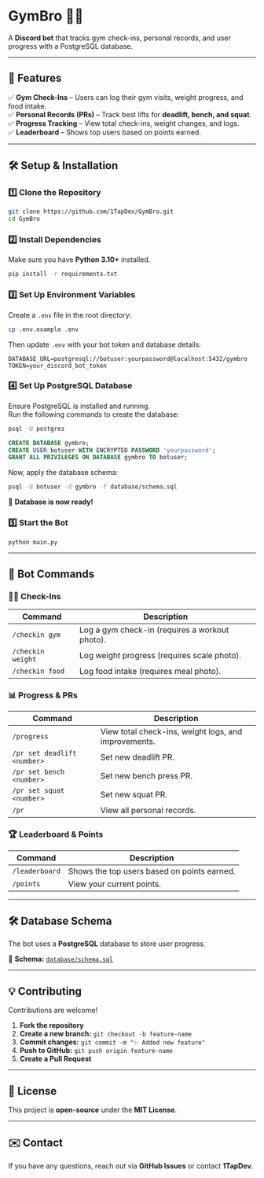 # GymBro 🤖💪

A **Discord bot** that tracks gym check-ins, personal records, and user progress with a PostgreSQL database.

---

## 🚀 Features
✅ **Gym Check-Ins** – Users can log their gym visits, weight progress, and food intake.  
✅ **Personal Records (PRs)** – Track best lifts for **deadlift, bench, and squat**.  
✅ **Progress Tracking** – View total check-ins, weight changes, and logs.  
✅ **Leaderboard** – Shows top users based on points earned.  

---

## 🛠️ Setup & Installation

### **1️⃣ Clone the Repository**
```sh
git clone https://github.com/1TapDev/GymBro.git
cd GymBro
```

### **2️⃣ Install Dependencies**
Make sure you have **Python 3.10+** installed.
```sh
pip install -r requirements.txt
```

### **3️⃣ Set Up Environment Variables**
Create a `.env` file in the root directory:
```sh
cp .env.example .env
```
Then update `.env` with your bot token and database details:
```
DATABASE_URL=postgresql://botuser:yourpassword@localhost:5432/gymbro
TOKEN=your_discord_bot_token
```

### **4️⃣ Set Up PostgreSQL Database**
Ensure PostgreSQL is installed and running.  
Run the following commands to create the database:

```sh
psql -U postgres
```
```sql
CREATE DATABASE gymbro;
CREATE USER botuser WITH ENCRYPTED PASSWORD 'yourpassword';
GRANT ALL PRIVILEGES ON DATABASE gymbro TO botuser;
```
Now, apply the database schema:
```sh
psql -U botuser -d gymbro -f database/schema.sql
```
💪 **Database is now ready!**

### **5️⃣ Start the Bot**
```sh
python main.py
```
---

## 🤖 Bot Commands

### **🏋️‍♂️ Check-Ins**
| Command          | Description |
|-----------------|-------------|
| `/checkin gym`  | Log a gym check-in (requires a workout photo). |
| `/checkin weight` | Log weight progress (requires scale photo). |
| `/checkin food`  | Log food intake (requires meal photo). |

### **📊 Progress & PRs**
| Command      | Description |
|-------------|-------------|
| `/progress` | View total check-ins, weight logs, and improvements. |
| `/pr set deadlift <number>` | Set new deadlift PR. |
| `/pr set bench <number>` | Set new bench press PR. |
| `/pr set squat <number>` | Set new squat PR. |
| `/pr` | View all personal records. |

### **🏆 Leaderboard & Points**
| Command      | Description |
|-------------|-------------|
| `/leaderboard` | Shows the top users based on points earned. |
| `/points` | View your current points. |

---

## 🛠 Database Schema
The bot uses a **PostgreSQL** database to store user progress.

📌 **Schema:** [`database/schema.sql`](database/schema.sql)

---

## 💡 Contributing
Contributions are welcome!  
1. **Fork the repository**  
2. **Create a new branch:** `git checkout -b feature-name`  
3. **Commit changes:** `git commit -m "✨ Added new feature"`  
4. **Push to GitHub:** `git push origin feature-name`  
5. **Create a Pull Request**

---

## 🐜 License
This project is **open-source** under the **MIT License**.

---

## ✉️ Contact
If you have any questions, reach out via **GitHub Issues** or contact **1TapDev**.

